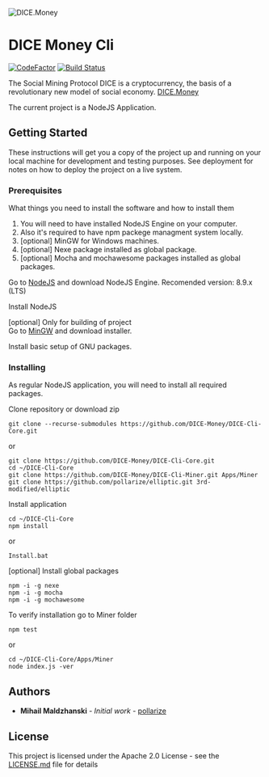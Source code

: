 ![DICE.Money](https://dice.money/assets/img/logo.png)

# DICE Money Cli  

[![CodeFactor](https://www.codefactor.io/repository/github/dice-money/dice-cli-core/badge)](https://www.codefactor.io/repository/github/dice-money/dice-cli-core)
[![Build Status](https://travis-ci.com/DICE-Money/DICE-Cli-Core.svg?branch=development)](https://travis-ci.com/DICE-Money/DICE-Cli-Core)

The Social Mining Protocol
DICE is a cryptocurrency, the basis of a revolutionary new model of social economy. 
[DICE.Money](https://dice.money)
 
The current project is a NodeJS Application.     

## Getting Started

These instructions will get you a copy of the project up and running on your local machine for development and testing purposes. See deployment for notes on how to deploy the project on a live system.

### Prerequisites

What things you need to install the software and how to install them
 
1. You will need to have installed NodeJS Engine on your computer.
2. Also it's required to have npm packege managment system locally.
3. [optional]  MinGW for Windows machines.
4. [optional]  Nexe package installed as global package.
5. [optional]  Mocha and mochawesome packages installed as global packages. 


Go to [NodeJS](https://nodejs.org) and download NodeJS Engine.
Recomended version: 8.9.x (LTS)

Install NodeJS 
 
[optional] Only for building of project  
Go to [MinGW](http://mingw.org) and download installer.

Install basic setup of GNU packages.
 

### Installing

As regular NodeJS application, you will need to install all required packages.
 
Clone repository or download zip
```
git clone --recurse-submodules https://github.com/DICE-Money/DICE-Cli-Core.git
```
or
```
git clone https://github.com/DICE-Money/DICE-Cli-Core.git
cd ~/DICE-Cli-Core
git clone https://github.com/DICE-Money/DICE-Cli-Miner.git Apps/Miner
git clone https://github.com/pollarize/elliptic.git 3rd-modified/elliptic
```

Install application
```
cd ~/DICE-Cli-Core 
npm install  
```
or 
```
Install.bat
```

[optional] Install global packages 
```
npm -i -g nexe
npm -i -g mocha
npm -i -g mochawesome  
```
To verify installation go to Miner folder
```
npm test
```
or  
```
cd ~/DICE-Cli-Core/Apps/Miner
node index.js -ver
```

## Authors

* **Mihail Maldzhanski** - *Initial work* - [pollarize](https://github.com/pollarize)

## License

This project is licensed under the Apache 2.0 License - see the [LICENSE.md](LICENSE.md) file for details


